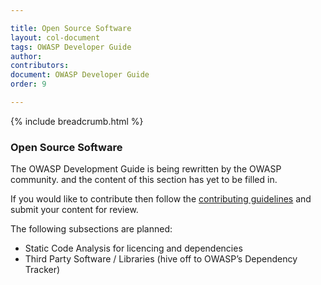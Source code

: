 ```yaml
---

title: Open Source Software
layout: col-document
tags: OWASP Developer Guide
author:
contributors:
document: OWASP Developer Guide
order: 9

---
```


{% include breadcrumb.html %}
### Open Source Software

The OWASP Development Guide is being rewritten by the OWASP community.
and the content of this section has yet to be filled in.

If you would like to contribute then follow the 
[contributing guidelines](https://github.com/OWASP/www-project-developer-guide/blob/main/CONTRIBUTING.md)
and submit your content for review.

The following subsections are planned:

  * Static Code Analysis for licencing and dependencies
  * Third Party Software / Libraries (hive off to OWASP’s Dependency Tracker)
